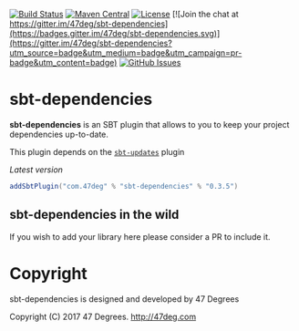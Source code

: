 
[comment]: # (Start Badges)

[![Build Status](https://travis-ci.org/47deg/sbt-dependencies.svg?branch=master)](https://travis-ci.org/47deg/sbt-dependencies) [![Maven Central](https://img.shields.io/badge/maven%20central-0.3.5-green.svg)](https://repo1.maven.org/maven2/com/47deg/sbt-dependencies_2.12_1.0) [![License](https://img.shields.io/badge/license-Apache%202-blue.svg)](https://raw.githubusercontent.com/47deg/sbt-dependencies/master/LICENSE) [![Join the chat at https://gitter.im/47deg/sbt-dependencies](https://badges.gitter.im/47deg/sbt-dependencies.svg)](https://gitter.im/47deg/sbt-dependencies?utm_source=badge&utm_medium=badge&utm_campaign=pr-badge&utm_content=badge) [![GitHub Issues](https://img.shields.io/github/issues/47deg/sbt-dependencies.svg)](https://github.com/47deg/sbt-dependencies/issues)

[comment]: # (End Badges)
# sbt-dependencies

**sbt-dependencies** is an SBT plugin that allows to you to keep your project dependencies up-to-date.

This plugin depends on the [`sbt-updates`](https://github.com/rtimush/sbt-updates) plugin

*Latest version*

[comment]: # (Start Replace)
```scala
addSbtPlugin("com.47deg" % "sbt-dependencies" % "0.3.5")
```

[comment]: # (End Replace)

## sbt-dependencies in the wild

If you wish to add your library here please consider a PR to include it.

[comment]: # (Start Copyright)
# Copyright

sbt-dependencies is designed and developed by 47 Degrees

Copyright (C) 2017 47 Degrees. <http://47deg.com>

[comment]: # (End Copyright)